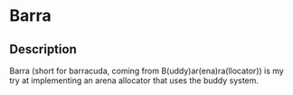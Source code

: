 # Barra

## Description
Barra (short for barracuda, coming from B(uddy)ar(ena)ra(llocator)) is my try at implementing an arena allocator that uses the buddy system.
